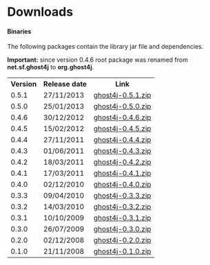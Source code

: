 Downloads
=========

#### Binaries

The following packages contain the library jar file and dependencies.

**Important:** since version 0.4.6 root package was renamed from **net.sf.ghost4j** to **org.ghost4j**.

<table>
<tr><th>Version</th><th>Release date</th><th>Link</th></tr>
<tr><td>0.5.1</td><td>27/11/2013</td><td><a class="externalLink dlLink" target="_blank" href="http://dl.ghost4j.org/ghost4j-0.5.1.zip">ghost4j-0.5.1.zip</a></td></tr>
<tr><td>0.5.0</td><td>25/01/2013</td><td><a class="externalLink dlLink" target="_blank" href="http://dl.ghost4j.org/ghost4j-0.5.0.zip">ghost4j-0.5.0.zip</a></td></tr>
<tr><td>0.4.6</td><td>30/12/2012</td><td><a class="externalLink dlLink" target="_blank" href="http://dl.ghost4j.org/ghost4j-0.4.6.zip">ghost4j-0.4.6.zip</a></td></tr>
<tr><td>0.4.5</td><td>15/02/2012</td><td><a class="externalLink dlLink" target="_blank" href="http://dl.ghost4j.org/ghost4j-0.4.5.zip">ghost4j-0.4.5.zip</a></td></tr>
<tr><td>0.4.4</td><td>27/11/2011</td><td><a class="externalLink dlLink" target="_blank" href="http://dl.ghost4j.org/ghost4j-0.4.4.zip">ghost4j-0.4.4.zip</a></td></tr>
<tr><td>0.4.3</td><td>01/06/2011</td><td><a class="externalLink dlLink" target="_blank" href="http://dl.ghost4j.org/ghost4j-0.4.3.zip">ghost4j-0.4.3.zip</a></td></tr>
<tr><td>0.4.2</td><td>18/03/2011</td><td><a class="externalLink dlLink" target="_blank" href="http://dl.ghost4j.org/ghost4j-0.4.2.zip">ghost4j-0.4.2.zip</a></td></tr>
<tr><td>0.4.1</td><td>17/03/2011</td><td><a class="externalLink dlLink" target="_blank" href="http://dl.ghost4j.org/ghost4j-0.4.1.zip">ghost4j-0.4.1.zip</a></td></tr>
<tr><td>0.4.0</td><td>02/12/2010</td><td><a class="externalLink dlLink" target="_blank" href="http://dl.ghost4j.org/ghost4j-0.4.0.zip">ghost4j-0.4.0.zip</a></td></tr>
<tr><td>0.3.3</td><td>09/04/2010</td><td><a class="externalLink dlLink" target="_blank" href="http://dl.ghost4j.org/ghost4j-0.3.3.zip">ghost4j-0.3.3.zip</a></td></tr>
<tr><td>0.3.2</td><td>14/03/2010</td><td><a class="externalLink dlLink" target="_blank" href="http://dl.ghost4j.org/ghost4j-0.3.2.zip">ghost4j-0.3.2.zip</a></td></tr>
<tr><td>0.3.1</td><td>10/10/2009</td><td><a class="externalLink dlLink" target="_blank" href="http://dl.ghost4j.org/ghost4j-0.3.1.zip">ghost4j-0.3.1.zip</a></td></tr>
<tr><td>0.3.0</td><td>26/07/2009</td><td><a class="externalLink dlLink" target="_blank" href="http://dl.ghost4j.org/ghost4j-0.3.0.zip">ghost4j-0.3.0.zip</a></td></tr>
<tr><td>0.2.0</td><td>02/12/2008</td><td><a class="externalLink dlLink" target="_blank" href="http://dl.ghost4j.org/ghost4j-0.2.0.zip">ghost4j-0.2.0.zip</a></td></tr>
<tr><td>0.1.0</td><td>21/11/2008</td><td><a class="externalLink dlLink" target="_blank" href="http://dl.ghost4j.org/ghost4j-0.1.0.zip">ghost4j-0.1.0.zip</a></td></tr>
</table>
